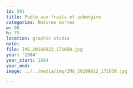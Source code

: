 ```yaml
---
id: 591
title: Poéle aux fruits et aubergine
categories: Natures mortes
w: 90
h: 75
location: graphic studio
note:
file: IMG_20180922_171050.jpg
year: '1984'
year_start: 1984
year_end:
image: ../../media/img/IMG_20180922_171050.jpg

---
```


